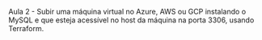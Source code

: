 Aula 2 - Subir uma máquina virtual no Azure, AWS ou GCP instalando o MySQL e que esteja acessível no host da máquina na porta 3306, usando Terraform. 